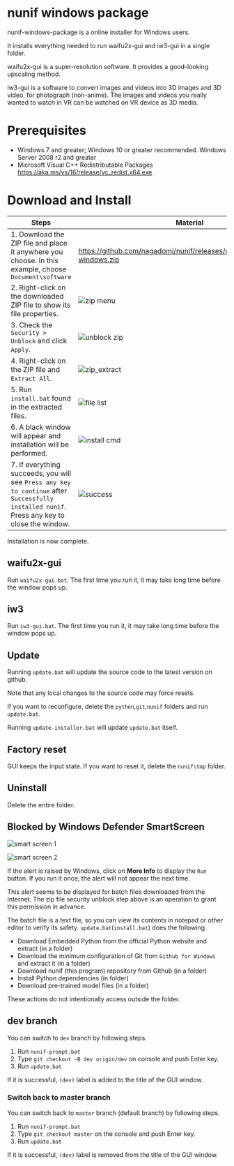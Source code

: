 # nunif windows package

nunif-windows-package is a online installer for Windows users.

It installs everything needed to run waifu2x-gui and iw3-gui in a single folder.

waifu2x-gui is a super-resolution software. It provides a good-looking upscaling method.

iw3-gui is a software to convert images and videos into 3D images and 3D video, for photograph (non-anime).
The images and videos you really wanted to watch in VR can be watched on VR device as 3D media.

# Prerequisites

- Windows 7 and greater; Windows 10 or greater recommended. Windows Server 2008 r2 and greater
- Microsoft Visual C++ Redistributable Packages https://aka.ms/vs/16/release/vc_redist.x64.exe

# Download and Install

| Steps                                                                         | Material
| ------------------------------------------------------------------------------| ----------------------------------------------------------------------------------------------- 
| 1. Download the ZIP file and place it anywhere you choose. In this example, choose `Document\software`| https://github.com/nagadomi/nunif/releases/download/0.0.0/nunif-windows.zip
| 2. Right-click on the downloaded ZIP file to show its file properties.        | ![zip menu](https://github.com/nagadomi/nunif/assets/287255/244b4617-9926-4cf1-941f-dd1d44fe2e28)
| 3. Check the `Security > Unblock` and click `Apply`.                           | ![unblock zip](https://github.com/nagadomi/nunif/assets/287255/dcace34c-8783-44b8-a3fc-953724d4dceb)
| 4. Right-click on the ZIP file and `Extract All`.                             | ![zip_extract](https://github.com/nagadomi/nunif/assets/287255/6c1d167c-8d36-4ba1-aef1-d08b6e153a04)
| 5. Run `install.bat` found in the extracted files.                            | ![file list](https://github.com/nagadomi/nunif/assets/287255/aa4eeafc-7627-4b6f-9964-bd37bef73652)
| 6. A black window will appear and installation will be performed.             | ![install cmd](https://github.com/nagadomi/nunif/assets/287255/c919987b-3cbc-4c89-985b-64e4b8506df7)
| 7. If everything succeeds, you will see  `Press any key to continue` after `Successfully installed nunif`. Press any key to close the window. | ![success](https://github.com/nagadomi/nunif/assets/287255/c49b79b0-f1bd-414e-b311-a50866f34a02)

Installation is now complete.

## waifu2x-gui

Run `waifu2x-gui.bat`.
The first time you run it, it may take long time before the window pops up.

## iw3

Run `iw3-gui.bat`.
The first time you run it, it may take long time before the window pops up.

## Update

Running `update.bat` will update the source code to the latest version on github.

Note that any local changes to the source code may force resets.

If you want to reconfigure, delete the `python`,`git`,`nunif` folders and run `update.bat`.

Running `update-installer.bat` will update `update.bat` itself.

## Factory reset

GUI keeps the input state. If you want to reset it, delete the `nunif\tmp` folder.

## Uninstall

Delete the entire folder.

## Blocked by Windows Defender SmartScreen

![smart screen 1](https://github.com/nagadomi/nunif/assets/287255/66b04d92-695f-4a0e-8db2-6a3cc03a2217)

![smart screen 2](https://github.com/nagadomi/nunif/assets/287255/55fb415e-49c5-440d-977a-a98b2be9e453)

If the alert is raised by Windows, click on **More Info** to display the `Run` button. If you run it once, the alert will not appear the next time.

This alert seems to be displayed for batch files downloaded from the Internet. 
The zip file security unblock step above is an operation to grant this permission in advance.

The batch file is a text file, so you can view its contents in notepad or other editor to verify its safety.
`update.bat`(`install.bat`) does the following.

- Download Embedded Python from the official Python website and extract (in a folder) 
- Download the minimum configuration of Git from `Github for Windows` and extract it (in a folder)
- Download nunif (this program) repository from Github (in a folder)
- Install Python dependencies (in folder)
- Download pre-trained model files (in a folder)

These actions do not intentionally access outside the folder. 

## dev branch

You can switch to `dev` branch by following steps.

1. Run `nunif-prompt.bat`
2. Type `git checkout -B dev origin/dev` on console and push Enter key.
3. Run `update.bat`

If it is successful, `(dev)` label is added to the title of the GUI window.

### Switch back to master branch

You can switch back to `master` branch (default branch) by following steps.

1. Run `nunif-prompt.bat`
2. Type `git checkout master` on the console and push Enter key.
3. Run `update.bat`

If it is successful, `(dev)` label is removed from the title of the GUI window.
